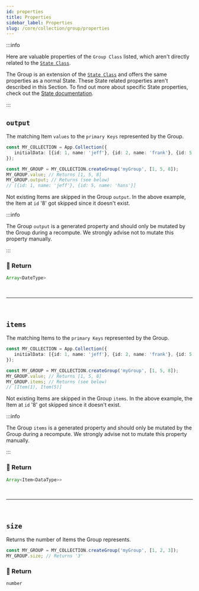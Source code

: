 ```yaml
---
id: properties
title: Properties
sidebar_label: Properties
slug: /core/collection/group/properties
---
```


:::info

Here are valuable properties of the `Group Class` listed,
which aren't directly related to the [`State Class`](../../state/Introduction.md).

The Group is an extension of the [`State Class`](../../state/Introduction.md)
and offers the same properties as a normal State.
These State related properties aren't described in this Section.
To find out more about specific State properties,
check out the [State documentation](../../state/Introduction.md).

:::

## `output`

The matching Item `values` to the `primary Keys` represented by the Group.
```ts {7,8}
const MY_COLLECTION = App.Collection({
   initialData: [{id: 1, name: 'jeff'}, {id: 2, name: 'frank'}, {id: 5, name: 'hans'}]
});

const MY_GROUP = MY_COLLECTION.createGroup('myGroup', [1, 5, 8]);
MY_GROUP.value; // Returns [1, 5, 8]
MY_GROUP.output; // Returns (see below)
// [{id: 1, name: 'jeff'}, {id: 5, name: 'hans'}]
```
Not existing Items are skipped in the Group `output`.
In the above example, the Item at `id` '8' got skipped since it doesn't exist.

:::info

The Group `output` is a generated property
and should only be mutated by the Group during a recompute.
We strongly advise not to mutate this property manually.

:::

### 📄 Return

```ts
Array<DateType>
```


<br />

---

<br />



## `items`

The matching Items to the `primary Keys` represented by the Group.
```ts {7,8}
const MY_COLLECTION = App.Collection({
   initialData: [{id: 1, name: 'jeff'}, {id: 2, name: 'frank'}, {id: 5, name: 'hans'}]
});

const MY_GROUP = MY_COLLECTION.createGroup('myGroup', [1, 5, 8]);
MY_GROUP.value; // Returns [1, 5, 8]
MY_GROUP.items; // Returns (see below)
// [Item(1), Item(5)]
```
Not existing Items are skipped in the Group `items`.
In the above example, the Item at `id` '8' got skipped
since it doesn't exist.

:::info

The Group `items` is a generated property
and should only be mutated by the Group during a recompute.
We strongly advise not to mutate this property manually.

:::

### 📄 Return

```ts
Array<Item<DataType>>
```


<br />

---

<br />



## `size`

Returns the number of Items the Group represents.
```ts {3}
const MY_GROUP = MY_COLLECTION.createGroup('myGroup', [1, 2, 3]);
MY_GROUP.size; // Returns '3'
```

### 📄 Return

```ts
number
```